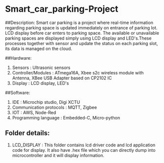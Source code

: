 # Smart_car_parking-Project

##Description:
Smart car parking is a project where real-time information regarding parking space is updated immediately on entrance of parking lot. LCD display before car enters to 
parking space. The available or unavailable parking spaces are displayed simply using LCD display and LED's.These processes together with sensor and update the status 
on each parking slot, its data is managed on the cloud.

##Hardware:
1. Sensors              : Ultrasonic sensors
2. Controller/Modules   : ATmega16A, Xbee s2c wireless module with Antenna, XBee USB Adapter based on CP2102 IC
3. Display              : LCD display, LED's

##Software: 
1. IDE                      : Microchip studio, Digi XCTU
2. Communication protocols  : MQTT, Zigbee 
3. IOT                      : AWS, Node-Red
4. Programming language     : Embedded-C, Micro-python

## Folder details:
1. LCD_DISPLAY : This folder contains lcd driver code and lcd application code for display. It also have .hex file which you can directly dump into microcontroller and
it will display information.
